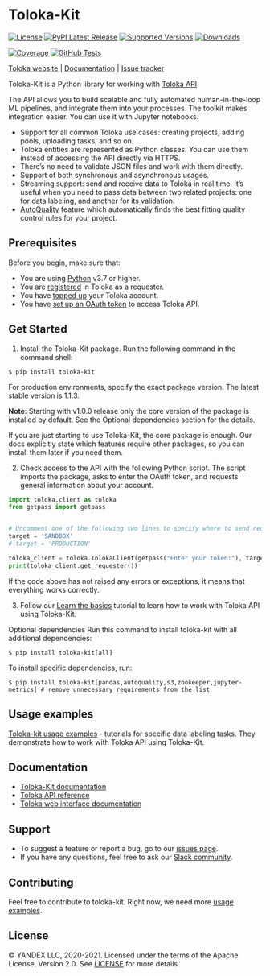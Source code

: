 # Toloka-Kit

[![License](https://img.shields.io/pypi/l/toloka-kit.svg)](https://github.com/toloka/toloka-kit/blob/master/LICENSE)
[![PyPI Latest Release](https://img.shields.io/pypi/v/toloka-kit.svg)](https://pypi.org/project/toloka-kit/)
[![Supported Versions](https://img.shields.io/pypi/pyversions/toloka-kit.svg)](https://pypi.org/project/toloka-kit)
[![Downloads](https://pepy.tech/badge/toloka-kit/month)](https://pepy.tech/project/toloka-kit)

[![Coverage](https://codecov.io/gh/Toloka/toloka-kit/branch/main/graph/badge.svg)](https://codecov.io/gh/Toloka/toloka-kit)
[![GitHub Tests](https://github.com/Toloka/toloka-kit/workflows/Tests/badge.svg?branch=main)](//github.com/Toloka/toloka-kit/actions?query=workflow:Tests)

[Toloka website](https://toloka.ai/?utm_source=github&utm_medium=site&utm_campaign=tolokakit) | [Documentation](https://toloka.ai/en/docs/toloka-kit/?utm_source=github&utm_medium=site&utm_campaign=tolokakit) | [Issue tracker](https://github.com/Toloka/toloka-kit/issues)



Toloka-Kit is a Python library for working with [Toloka API](https://toloka.ai/docs/api/concepts/about.html/?utm_source=github&utm_medium=site&utm_campaign=tolokakit). 

The API allows you to build scalable and fully automated human-in-the-loop ML pipelines, and integrate them into your processes. The toolkit makes integration easier. You can use it with Jupyter notebooks.

* Support for all common Toloka use cases: creating projects, adding pools, uploading tasks, and so on.
* Toloka entities are represented as Python classes. You can use them instead of accessing the API directly via HTTPS.
* There’s no need to validate JSON files and work with them directly.
* Support of both synchronous and asynchronous usages.
* Streaming support: send and receive data to Toloka in real time. It’s useful when you need to pass data between two related projects: one for data labeling, and another for its validation.  
* [AutoQuality](https://medium.com/toloka/automating-crowdsourcing-quality-control-ad057baf00fd) feature which automatically finds the best fitting quality control rules for your project.

## Prerequisites

Before you begin, make sure that:
* You are using [Python](https://www.python.org/) v3.7 or higher.
* You are [registered](https://toloka.ai/docs/guide/concepts/access.html/?utm_source=github&utm_medium=site&utm_campaign=tolokakit) in Toloka as a requester.
* You have [topped up](https://toloka.ai/docs/guide/concepts/refill.html/?utm_source=github&utm_medium=site&utm_campaign=tolokakit) your Toloka account.
* You have [set up an OAuth token](https://toloka.ai/docs/api/concepts/access.html/?utm_source=github&utm_medium=site&utm_campaign=tolokakit) to access Toloka API.

## Get Started
1. Install the Toloka-Kit package. Run the following command in the command shell:
```
$ pip install toloka-kit
```
For production environments, specify the exact package version. The latest stable version is 1.1.3.

**Note**: Starting with v1.0.0 release only the core version of the package is installed by default. See the Optional dependencies section for the details.

If you are just starting to use Toloka-Kit, the core package is enough. Our docs explicitly state which features require other packages, so you can install them later if you need them.

2. Check access to the API with the following Python script. The script imports the package, asks to enter the OAuth token, and requests general information about your account.
```python
import toloka.client as toloka
from getpass import getpass


# Uncomment one of the following two lines to specify where to send requests to: sandbox or production version of Toloka
target = 'SANDBOX'
# target = 'PRODUCTION'

toloka_client = toloka.TolokaClient(getpass("Enter your token:"), target)
print(toloka_client.get_requester())
```
If the code above has not raised any errors or exceptions, it means that everything works correctly.

3. Follow our [Learn the basics](https://github.com/Toloka/toloka-kit/blob/main/examples/0.getting_started/0.learn_the_basics/learn_the_basics.ipynb) tutorial to learn how to work with Toloka API using Toloka-Kit.

Optional dependencies
Run this command to install toloka-kit with all additional dependencies:
```shell
$ pip install toloka-kit[all]
```
To install specific dependencies, run:
```shell
$ pip install toloka-kit[pandas,autoquality,s3,zookeeper,jupyter-metrics] # remove unnecessary requirements from the list
```

## Usage examples
[Toloka-kit usage examples](https://github.com/Toloka/toloka-kit/tree/main/examples#toloka-kit-usage-examples) - tutorials for specific data labeling tasks. They demonstrate how to work with Toloka API using Toloka-Kit.

## Documentation
* [Toloka-Kit documentation](https://toloka.ai/en/docs/toloka-kit/?utm_source=github&utm_medium=site&utm_campaign=tolokakit)
* [Toloka API reference](https://toloka.ai/docs/api/concepts/about.html/?utm_source=github&utm_medium=site&utm_campaign=tolokakit)
* [Toloka web interface documentation](https://toloka.ai/docs/guide/concepts/overview.html/?utm_source=github&utm_medium=site&utm_campaign=tolokakit)

## Support
* To suggest a feature or report a bug, go to our [issues page](https://github.com/Toloka/toloka-kit/issues).
* If you have any questions, feel free to ask our [Slack community](https://toloka.ai/community/?utm_source=github&utm_medium=site&utm_campaign=tolokakit).

## Contributing
Feel free to contribute to toloka-kit. Right now, we need more [usage examples](https://github.com/Toloka/toloka-kit/tree/main/examples#need-more-examples).

## License
© YANDEX LLC, 2020-2021.
Licensed under the terms of the Apache License, Version 2.0. See [LICENSE](https://github.com/Toloka/toloka-kit/blob/main/LICENSE) for more details.
